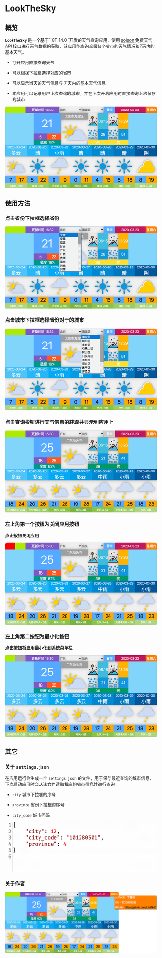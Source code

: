 # LookTheSky

## 概览

**`LookTheSky`** 是一个基于``QT 14.0 `开发的天气查询应用，使用 [sojson](https://www.sojson.com/blog/305.html) 免费天气 API 接口进行天气数据的获取，该应用能查询全国各个省市的天气情况和7天内的基本天气。

- 打开应用直接查询天气
- 可以根据下拉框选择对应的省市
- 可以显示当天的天气信息与 7 天内的基本天气信息

- 本应用可以记录用户上次查询的城市，并在下次开启应用时直接查询上次保存的城市



![](./README/pic01.png)

## 使用方法

### 点击省份下拉框选择省份

![](./README/pic02.png)

### 点击城市下拉框选择省份对于的城市

![](./README/pic03.png)

### 点击查询按钮进行天气信息的获取并显示到应用上

![](./README/pic04.png)

### 左上角第一个按钮为关闭应用按钮

**点击按钮关闭应用**

![](./README/pic05.png)

### 左上角第二按钮为最小化按钮

**点击按钮将应用最小化到系统菜单栏**

![](./README/pic06.png)

## 其它

### 关于 `settings.json`

在应用运行会生成一个 `settings.json` 的文件，用于保存最近查询的城市信息，下次启动应用时会从该文件读取相应的省市信息并进行查询

- `city` 城市下拉框的序号

- `province` 省份下拉框的序号

- `city_code` [城市代码](https://github.com/baichengzhou/weather.api/blob/master/src/main/resources/citycode-2019-08-23.json)

  

![](./README/pic09.png)

###  关于作者

![](./README/pic07.png)
